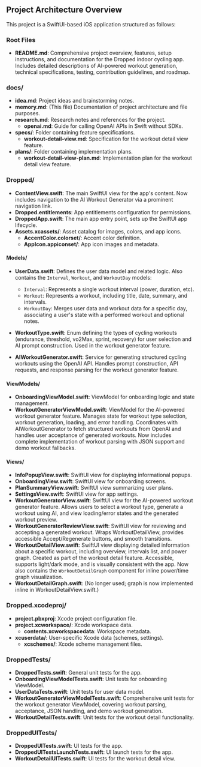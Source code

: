 ## Project Architecture Overview

This project is a SwiftUI-based iOS application structured as follows:

### Root Files
- **README.md**: Comprehensive project overview, features, setup instructions, and documentation for the Dropped indoor cycling app. Includes detailed descriptions of AI-powered workout generation, technical specifications, testing, contribution guidelines, and roadmap.

### docs/
- **idea.md**: Project ideas and brainstorming notes.
- **memory.md**: (This file) Documentation of project architecture and file purposes.
- **research.md**: Research notes and references for the project.
    - **openai.md**: Guide for calling OpenAI APIs in Swift without SDKs.
- **specs/**: Folder containing feature specifications.
  - **workout-detail-view.md**: Specification for the workout detail view feature.
- **plans/**: Folder containing implementation plans.
  - **workout-detail-view-plan.md**: Implementation plan for the workout detail view feature.

### Dropped/
- **ContentView.swift**: The main SwiftUI view for the app's content. Now includes navigation to the AI Workout Generator via a prominent navigation link.
- **Dropped.entitlements**: App entitlements configuration for permissions.
- **DroppedApp.swift**: The main app entry point, sets up the SwiftUI app lifecycle.
- **Assets.xcassets/**: Asset catalog for images, colors, and app icons.
  - **AccentColor.colorset/**: Accent color definition.
  - **AppIcon.appiconset/**: App icon images and metadata.

#### Models/
- **UserData.swift**: Defines the user data model and related logic. Also contains the `Interval`, `Workout`, and `WorkoutDay` models:
  - `Interval`: Represents a single workout interval (power, duration, etc).
  - `Workout`: Represents a workout, including title, date, summary, and intervals.
  - `WorkoutDay`: Merges user data and workout data for a specific day, associating a user's state with a performed workout and optional notes.

- **WorkoutType.swift**: Enum defining the types of cycling workouts (endurance, threshold, vo2Max, sprint, recovery) for user selection and AI prompt construction. Used in the workout generator feature.
- **AIWorkoutGenerator.swift**: Service for generating structured cycling workouts using the OpenAI API. Handles prompt construction, API requests, and response parsing for the workout generator feature.

#### ViewModels/
- **OnboardingViewModel.swift**: ViewModel for onboarding logic and state management.
- **WorkoutGeneratorViewModel.swift**: ViewModel for the AI-powered workout generator feature. Manages state for workout type selection, workout generation, loading, and error handling. Coordinates with AIWorkoutGenerator to fetch structured workouts from OpenAI and handles user acceptance of generated workouts. Now includes complete implementation of workout parsing with JSON support and demo workout fallbacks.

#### Views/
 - **InfoPopupView.swift**: SwiftUI view for displaying informational popups.
 - **OnboardingView.swift**: SwiftUI view for onboarding screens.
 - **PlanSummaryView.swift**: SwiftUI view summarizing user plans.
 - **SettingsView.swift**: SwiftUI view for app settings.
 - **WorkoutGeneratorView.swift**: SwiftUI view for the AI-powered workout generator feature. Allows users to select a workout type, generate a workout using AI, and view loading/error states and the generated workout preview.
- **WorkoutGeneratorReviewView.swift**: SwiftUI view for reviewing and accepting a generated workout. Wraps WorkoutDetailView, provides accessible Accept/Regenerate buttons, and smooth transitions.
 - **WorkoutDetailView.swift**: SwiftUI view displaying detailed information about a specific workout, including overview, intervals list, and power graph. Created as part of the workout detail feature. Accessible, supports light/dark mode, and is visually consistent with the app. Now also contains the `WorkoutDetailGraph` component for inline power/time graph visualization.
 - **WorkoutDetailGraph.swift**: (No longer used; graph is now implemented inline in WorkoutDetailView.swift.)

### Dropped.xcodeproj/
- **project.pbxproj**: Xcode project configuration file.
- **project.xcworkspace/**: Xcode workspace data.
  - **contents.xcworkspacedata**: Workspace metadata.
- **xcuserdata/**: User-specific Xcode data (schemes, settings).
  - **xcschemes/**: Xcode scheme management files.

### DroppedTests/
- **DroppedTests.swift**: General unit tests for the app.
- **OnboardingViewModelTests.swift**: Unit tests for onboarding ViewModel.
- **UserDataTests.swift**: Unit tests for user data model.
- **WorkoutGeneratorViewModelTests.swift**: Comprehensive unit tests for the workout generator ViewModel, covering workout parsing, acceptance, JSON handling, and demo workout generation.
- **WorkoutDetailTests.swift**: Unit tests for the workout detail functionality.

### DroppedUITests/
- **DroppedUITests.swift**: UI tests for the app.
- **DroppedUITestsLaunchTests.swift**: UI launch tests for the app.
- **WorkoutDetailUITests.swift**: UI tests for the workout detail view.
